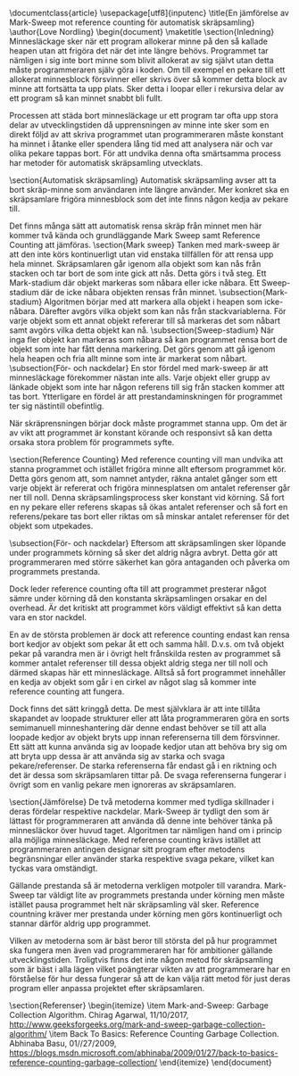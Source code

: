 \documentclass{article}
\usepackage[utf8]{inputenc}
\title{En jämförelse av Mark-Sweep mot reference counting för automatisk skräpsamling}
\author{Love Nordling}
\begin{document}
\maketitle
\section{Inledning}
Minnesläckage sker när ett program allokerar minne på den så kallade heapen utan att frigöra det när det inte längre behövs. Programmet tar nämligen i sig inte bort minne som blivit allokerat av sig självt utan detta måste programmeraren själv göra i koden. Om till exempel en pekare till ett allokerat minnesblock försvinner eller skrivs över så kommer detta block av minne att fortsätta ta upp plats. Sker detta i loopar eller i rekursiva delar av ett program så kan minnet snabbt bli fullt. 

Processen att städa bort minnesläckage ur ett program tar ofta upp stora delar av utvecklingstiden då upprensningen av minne inte sker som en direkt följd av att skriva programmet utan programmeraren måste konstant ha minnet i åtanke eller spendera lång tid med att analysera när och var olika pekare tappas bort. För att undvika denna ofta smärtsamma process har metoder för automatisk skräpsamling utvecklats.

\section{Automatisk skräpsamling}
Automatisk skräpsamling avser att ta bort skräp-minne som användaren inte längre använder. Mer konkret ska en skräpsamlare frigöra minnesblock som det inte finns någon kedja av pekare till. 

Det finns många sätt att automatisk rensa skräp från minnet men här kommer två kända och grundläggande Mark Sweep samt Reference Counting att jämföras. 
\section{Mark sweep}
Tanken med mark-sweep är att den inte körs kontinuerligt utan vid enstaka tillfällen för att rensa upp hela minnet. Skräpsamlaren går igenom alla objekt som kan nås från stacken och tar bort de som inte gick att nås. Detta görs i två steg. Ett Mark-stadium där objekt markeras som nåbara eller icke nåbara. Ett Sweep-stadium där de icke nåbara objekten rensas från minnet.
\subsection{Mark-stadium}
Algoritmen börjar med att markera alla objekt i heapen som icke-nåbara. Därefter avgörs vilka objekt som kan nås från stackvariablerna. För varje objekt som ett annat objekt refererar till så markeras det som nåbart samt avgörs vilka detta objekt kan nå.
\subsection{Sweep-stadium}
När inga fler objekt kan markeras som nåbara så kan programmet rensa bort de objekt som inte har fått denna markering. Det görs genom att gå igenom hela heapen och fria allt minne som inte är markerat som nåbart.
\subsection{För- och nackdelar}
En stor fördel med mark-sweep är att minnesläckage förekommer nästan inte alls. Varje objekt eller grupp av länkade objekt som inte har någon referens till sig från stacken kommer att tas bort. Ytterligare en fördel är att prestandaminskningen för programmet ter sig nästintill obefintlig. 

När skräprensningen börjar dock måste programmet stanna upp. Om det är av vikt att programmet är konstant körande och responsivt så kan detta orsaka stora problem för programmets syfte. 


\section{Reference Counting}
Med reference counting vill man undvika att stanna programmet och istället frigöra minne allt eftersom programmet kör. Detta görs genom att, som namnet antyder, räkna antalet gånger som ett varje objekt är refererat och frigöra minnesplatsen om antalet referenser går ner till noll. Denna skräpsamlingsprocess sker konstant vid körning. Så fort en ny pekare eller referens skapas så ökas antalet referenser och så fort en referens/pekare tas bort eller riktas om så minskar antalet referenser för det objekt som utpekades. 

\subsection{För- och nackdelar}
Eftersom att skräpsamlingen sker löpande under programmets körning så sker det aldrig några avbryt. Detta gör att programmeraren med större säkerhet kan göra antaganden och påverka om programmets prestanda.

Dock leder reference counting ofta till att programmet presterar något sämre under körning då den konstanta skräpsamlingen orsakar en del overhead. Är det kritiskt att programmet körs väldigt effektivt så kan detta vara en stor nackdel.

En av de största problemen är dock att reference counting endast kan rensa bort kedjor av objekt som pekar åt ett och samma håll. D.v.s. om två objekt pekar på varandra men är i övrigt helt frånskilda resten av programmet så kommer antalet referenser till dessa objekt aldrig stega ner till noll och därmed skapas här ett minnesläckage. Alltså så fort programmet innehåller en kedja av objekt som går i en cirkel av något slag så kommer inte reference counting att fungera. 

Dock finns det sätt kringgå detta. De mest självklara är att inte tillåta skapandet av loopade strukturer eller att låta programmeraren göra en sorts semimanuell minneshantering där denne endast behöver se till att alla loopade kedjor av objekt bryts upp innan referenserna till dem försvinner. Ett sätt att kunna använda sig av loopade kedjor utan att behöva bry sig om att bryta upp dessa är att använda sig av starka och svaga pekare/referenser. De starka referenserna får endast gå i en riktning och det är dessa som skräpsamlaren tittar på. De svaga referenserna fungerar i övrigt som en vanlig pekare men ignoreras av skräpsamlaren. 

\section{Jämförelse}
De två metoderna kommer med tydliga skillnader i deras fördelar respektive nackdelar. Mark-Sweep är tydligt den som är lättast för programmeraren att använda då denne inte behöver tänka på minnesläckor över huvud taget. Algoritmen tar nämligen hand om i princip alla möjliga minnesläckage. Med referense counting krävs istället att programmeraren antingen designar sitt program efter metodens begränsningar eller använder starka respektive svaga pekare, vilket kan tyckas vara omständigt. 

Gällande prestanda så är metoderna verkligen motpoler till varandra. Mark-Sweep tar väldigt lite av programmets prestanda under körning men måste istället pausa programmet helt när skräpsamling väl sker. Reference countning kräver mer prestanda under körning men görs kontinuerligt och stannar därför aldrig upp programmet. 

Vilken av metoderna som är bäst beror till största del på hur programmet ska fungera men även vad programmeraren har för ambitioner gällande utvecklingstiden. Troligtvis finns det inte någon metod för skräpsamling som är bäst i alla lägen vilket poängterar vikten av att programmerare har en förståelse för hur dessa fungerar så att de kan välja rätt metod för just deras program eller anpassa projektet efter skräpsamlaren. 

\section{Referenser}
\begin{itemize}
\item Mark-and-Sweep: Garbage Collection Algorithm. Chirag Agarwal, 11/10/2017, http://www.geeksforgeeks.org/mark-and-sweep-garbage-collection-algorithm/
\item Back To Basics: Reference Counting Garbage Collection. Abhinaba Basu, 01//27/2009, https://blogs.msdn.microsoft.com/abhinaba/2009/01/27/back-to-basics-reference-counting-garbage-collection/
\end{itemize}
\end{document}

